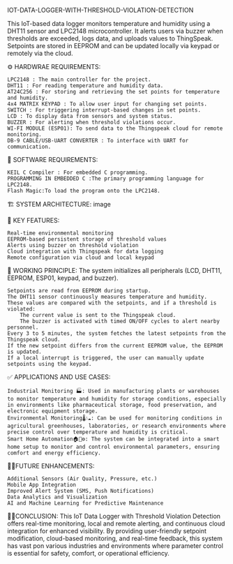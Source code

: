 IOT-DATA-LOGGER-WITH-THRESHOLD-VIOLATION-DETECTION

This IoT-based data logger monitors temperature and humidity using a DHT11 sensor and LPC2148 microcontroller. It alerts users via buzzer when thresholds are exceeded, logs data, and uploads values to ThingSpeak. Setpoints are stored in EEPROM and can be updated locally via keypad or remotely via the cloud.

⚙️ HARDWRAE REQUIREMENTS:

    LPC2148 : The main controller for the project.
    DHT11 : For reading temperature and humidity data.
    AT24C256 : For storing and retrieving the set points for temperature and humidity.
    4x4 MATRIX KEYPAD : To allow user input for changing set points.
    SWITCH : For triggering interrupt-based changes in set points.
    LCD : To display data from sensors and system status.
    BUZZER : For alerting when threshold violations occur.
    WI-FI MODULE (ESP01): To send data to the Thingspeak cloud for remote monitoring.
    DB-9 CABLE/USB-UART CONVERTER : To interface with UART for communication.

💾 SOFTWARE REQUIREMENTS:

    KEIL C Compiler : For embedded C programming.
    PROGRAMMING IN EMBEDDED C :The primary programming language for LPC2148.
    Flash Magic:To load the program onto the LPC2148.

🏗️ SYSTEM ARCHITECTURE: image

🔑 KEY FEATURES:

    Real-time environmental monitoring
    EEPROM-based persistent storage of threshold values
    Alerts using buzzer on threshold violation
    Cloud integration with Thingspeak for data logging
    Remote configuration via cloud and local keypad

🔁 WORKING PRINCIPLE: The system initializes all peripherals (LCD, DHT11, EEPROM, ESP01, keypad, and buzzer).

    Setpoints are read from EEPROM during startup.
    The DHT11 sensor continuously measures temperature and humidity.
    These values are compared with the setpoints, and if a threshold is violated:
        The current value is sent to the Thingspeak cloud.
        The buzzer is activated with timed ON/OFF cycles to alert nearby personnel.
    Every 3 to 5 minutes, the system fetches the latest setpoints from the Thingspeak cloud.
    If the new setpoint differs from the current EEPROM value, the EEPROM is updated.
    If a local interrupt is triggered, the user can manually update setpoints using the keypad.

✅ APPLICATIONS AND USE CASES:

    Industrial Monitoring 🏭: Used in manufacturing plants or warehouses to monitor temperature and humidity for storage conditions, especially in environments like pharmaceutical storage, food preservation, and electronic equipment storage.
    Environmental Monitoring🌡️💧☁️: Can be used for monitoring conditions in agricultural greenhouses, laboratories, or research environments where precise control over temperature and humidity is critical.
    Smart Home Automation🏠📱⚙️: The system can be integrated into a smart home setup to monitor and control environmental parameters, ensuring comfort and energy efficiency.

🚀🧠FUTURE ENHANCEMENTS:

    Additional Sensors (Air Quality, Pressure, etc.)
    Mobile App Integration
    Improved Alert System (SMS, Push Notifications)
    Data Analytics and Visualization
    AI and Machine Learning for Predictive Maintenance

📝📌CONCLUSION: This IoT Data Logger with Threshold Violation Detection offers real-time monitoring, local and remote alerting, and continuous cloud integration for enhanced visibility. By providing user-friendly setpoint modification, cloud-based monitoring, and real-time feedback, this system has vast pon various industries and environments where parameter control is essential for safety, comfort, or operational efficiency.
